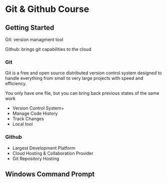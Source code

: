 # Git & Github Course

## Getting Started

Git: version managment tool

Github: brings git capabilities to the cloud

### Git 

Git is a free and open source distributed version control system designed to handle everything from small to very large projects with speed and efficiency.

You only have one file, but you can bring back previous states of the same work

 - Version Control System+
 - Manage Code History
 - Track Changes
 - Local tool

### Github

 - Largest Development Platform
 - Cloud Hosting & Collaboration Provider
 - Git Repository Hosting

## Windows Command Prompt

<!--stackedit_data:
eyJoaXN0b3J5IjpbLTE5MDQ0MjQ0NTUsOTg3ODExNTI1LDQxOD
MzNjQ5NSwtMzIyNzMyMzYzLDExMzQ5MjU3MTEsMTk1NzA5OTM5
NSwtMjA4ODc0NjYxMl19
-->